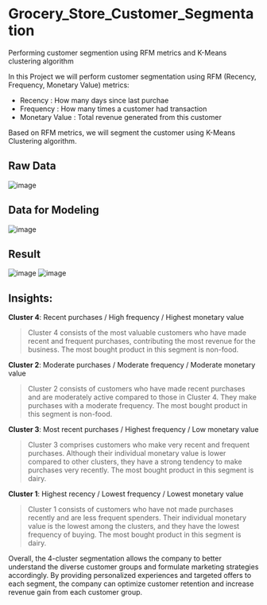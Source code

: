 # Grocery_Store_Customer_Segmentation
Performing customer segmention using RFM metrics and K-Means clustering algorithm

In this Project we will perform customer segmentation using RFM (Recency, Frequency, Monetary Value) metrics:

- Recency : How many days since last purchae
- Frequency : How many times a customer had transaction
- Monetary Value : Total revenue generated from this customer

Based on RFM metrics, we will segment the customer using K-Means Clustering algorithm.

## Raw Data
![image](https://github.com/AnthonyDjogan/Grocery_Store_Customer_Segmentation/assets/128353420/2ede114c-c090-4142-8182-ddd5eb5afc66)

## Data for Modeling
![image](https://github.com/AnthonyDjogan/Grocery_Store_Customer_Segmentation/assets/128353420/74e9af28-ae52-4cae-a7c9-09f096de1284)

## Result
![image](https://github.com/AnthonyDjogan/Grocery_Store_Customer_Segmentation/assets/128353420/71bd43f6-4274-443d-994c-b3ac96fa6c17)
![image](https://github.com/AnthonyDjogan/Grocery_Store_Customer_Segmentation/assets/128353420/286d012c-4114-467b-a266-b3eb816d5848)

## Insights:

**Cluster 4**: Recent purchases / High frequency / Highest monetary value
> Cluster 4 consists of the most valuable customers who have made recent and frequent purchases, contributing the most revenue for the business. The most bought product in this segment is non-food.

**Cluster 2**: Moderate purchases / Moderate frequency / Moderate monetary value
> Cluster 2 consists of customers who have made recent purchases and are moderately active compared to those in Cluster 4. They make purchases with a moderate frequency. The most bought product in this segment is non-food.

**Cluster 3**: Most recent purchases / Highest frequency / Low monetary value
> Cluster 3 comprises customers who make very recent and frequent purchases. Although their individual monetary value is lower compared to other clusters, they have a strong tendency to make purchases very recently. The most bought product in this segment is dairy.

**Cluster 1**: Highest recency / Lowest frequency / Lowest monetary value
> Cluster 1 consists of customers who have not made purchases recently and are less frequent spenders. Their individual monetary value is the lowest among the clusters, and they have the lowest frequency of buying. The most bought product in this segment is dairy.

Overall, the 4-cluster segmentation allows the company to better understand the diverse customer groups and formulate marketing strategies accordingly. By providing personalized experiences and targeted offers to each segment, the company can optimize customer retention and increase revenue gain from each customer group.
